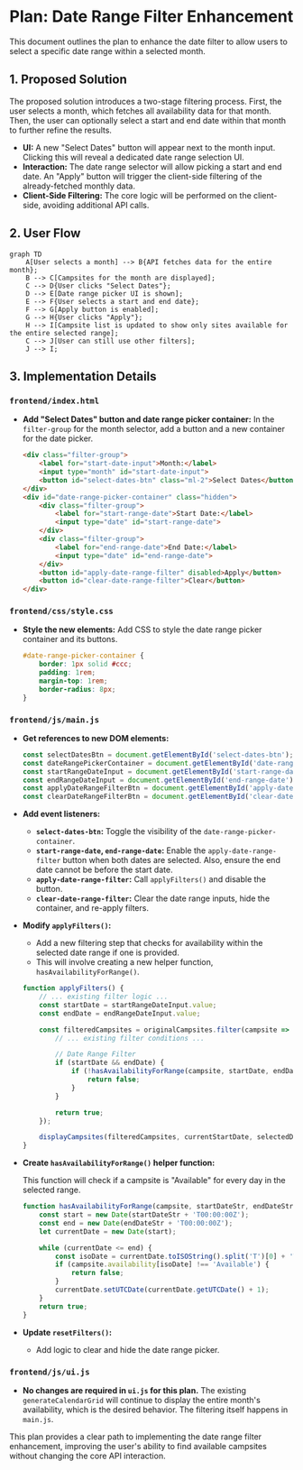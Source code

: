 # Plan: Date Range Filter Enhancement

This document outlines the plan to enhance the date filter to allow users to select a specific date range within a selected month.

## 1. Proposed Solution

The proposed solution introduces a two-stage filtering process. First, the user selects a month, which fetches all availability data for that month. Then, the user can optionally select a start and end date within that month to further refine the results.

- **UI:** A new "Select Dates" button will appear next to the month input. Clicking this will reveal a dedicated date range selection UI.
- **Interaction:** The date range selector will allow picking a start and end date. An "Apply" button will trigger the client-side filtering of the already-fetched monthly data.
- **Client-Side Filtering:** The core logic will be performed on the client-side, avoiding additional API calls.

## 2. User Flow

```mermaid
graph TD
    A[User selects a month] --> B{API fetches data for the entire month};
    B --> C[Campsites for the month are displayed];
    C --> D{User clicks "Select Dates"};
    D --> E[Date range picker UI is shown];
    E --> F{User selects a start and end date};
    F --> G[Apply button is enabled];
    G --> H{User clicks "Apply"};
    H --> I[Campsite list is updated to show only sites available for the entire selected range];
    C --> J[User can still use other filters];
    J --> I;
```

## 3. Implementation Details

### `frontend/index.html`

- **Add "Select Dates" button and date range picker container:**
  In the `filter-group` for the month selector, add a button and a new container for the date picker.

  ```html
  <div class="filter-group">
      <label for="start-date-input">Month:</label>
      <input type="month" id="start-date-input">
      <button id="select-dates-btn" class="ml-2">Select Dates</button>
  </div>
  <div id="date-range-picker-container" class="hidden">
      <div class="filter-group">
          <label for="start-range-date">Start Date:</label>
          <input type="date" id="start-range-date">
      </div>
      <div class="filter-group">
          <label for="end-range-date">End Date:</label>
          <input type="date" id="end-range-date">
      </div>
      <button id="apply-date-range-filter" disabled>Apply</button>
      <button id="clear-date-range-filter">Clear</button>
  </div>
  ```

### `frontend/css/style.css`

- **Style the new elements:**
  Add CSS to style the date range picker container and its buttons.

  ```css
  #date-range-picker-container {
      border: 1px solid #ccc;
      padding: 1rem;
      margin-top: 1rem;
      border-radius: 8px;
  }
  ```

### `frontend/js/main.js`

- **Get references to new DOM elements:**

  ```javascript
  const selectDatesBtn = document.getElementById('select-dates-btn');
  const dateRangePickerContainer = document.getElementById('date-range-picker-container');
  const startRangeDateInput = document.getElementById('start-range-date');
  const endRangeDateInput = document.getElementById('end-range-date');
  const applyDateRangeFilterBtn = document.getElementById('apply-date-range-filter');
  const clearDateRangeFilterBtn = document.getElementById('clear-date-range-filter');
  ```

- **Add event listeners:**

  - **`select-dates-btn`:** Toggle the visibility of the `date-range-picker-container`.
  - **`start-range-date`, `end-range-date`:** Enable the `apply-date-range-filter` button when both dates are selected. Also, ensure the end date cannot be before the start date.
  - **`apply-date-range-filter`:** Call `applyFilters()` and disable the button.
  - **`clear-date-range-filter`:** Clear the date range inputs, hide the container, and re-apply filters.

- **Modify `applyFilters()`:**

  - Add a new filtering step that checks for availability within the selected date range if one is provided.
  - This will involve creating a new helper function, `hasAvailabilityForRange()`.

  ```javascript
  function applyFilters() {
      // ... existing filter logic ...
      const startDate = startRangeDateInput.value;
      const endDate = endRangeDateInput.value;

      const filteredCampsites = originalCampsites.filter(campsite => {
          // ... existing filter conditions ...

          // Date Range Filter
          if (startDate && endDate) {
              if (!hasAvailabilityForRange(campsite, startDate, endDate)) {
                  return false;
              }
          }

          return true;
      });

      displayCampsites(filteredCampsites, currentStartDate, selectedDays);
  }
  ```

- **Create `hasAvailabilityForRange()` helper function:**

  This function will check if a campsite is "Available" for every day in the selected range.

  ```javascript
  function hasAvailabilityForRange(campsite, startDateStr, endDateStr) {
      const start = new Date(startDateStr + 'T00:00:00Z');
      const end = new Date(endDateStr + 'T00:00:00Z');
      let currentDate = new Date(start);

      while (currentDate <= end) {
          const isoDate = currentDate.toISOString().split('T')[0] + 'T00:00:00Z';
          if (campsite.availability[isoDate] !== 'Available') {
              return false;
          }
          currentDate.setUTCDate(currentDate.getUTCDate() + 1);
      }
      return true;
  }
  ```

- **Update `resetFilters()`:**

  - Add logic to clear and hide the date range picker.

### `frontend/js/ui.js`

- **No changes are required in `ui.js` for this plan.** The existing `generateCalendarGrid` will continue to display the entire month's availability, which is the desired behavior. The filtering itself happens in `main.js`.

This plan provides a clear path to implementing the date range filter enhancement, improving the user's ability to find available campsites without changing the core API interaction.